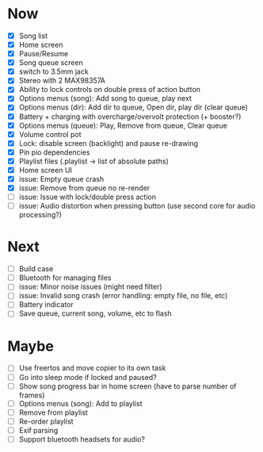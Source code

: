 # Now
- [x] Song list
- [x] Home screen
- [x] Pause/Resume
- [x] Song queue screen
- [x] switch to 3.5mm jack
- [x] Stereo with 2 MAX98357A
- [x] Ability to lock controls on double press of action button
- [x] Options menus (song): Add song to queue, play next
- [x] Options menus (dir): Add dir to queue, Open dir, play dir (clear queue)
- [x] Battery + charging with overcharge/overvolt protection (+ booster?)
- [x] Options menus (queue): Play, Remove from queue, Clear queue
- [x] Volume control pot
- [x] Lock: disable screen (backlight) and pause re-drawing
- [x] Pin pio dependencies
- [x] Playlist files (.playlist -> list of absolute paths)
- [x] Home screen UI
- [x] issue: Empty queue crash
- [x] issue: Remove from queue no re-render
- [ ] issue: Issue with lock/double press action
- [ ] issue: Audio distortion when pressing button (use second core for audio processing?)

# Next
- [ ] Build case
- [ ] Bluetooth for managing files
- [ ] issue: Minor noise issues (might need filter)
- [ ] issue: Invalid song crash (error handling: empty file, no file, etc)
- [ ] Battery indicator
- [ ] Save queue, current song, volume, etc to flash

# Maybe
- [ ] Use freertos and move copier to its own task
- [ ] Go into sleep mode if locked and paused?
- [ ] Show song progress bar in home screen (have to parse number of frames)
- [ ] Options menus (song): Add to playlist
- [ ] Remove from playlist
- [ ] Re-order playlist
- [ ] Exif parsing
- [ ] Support bluetooth headsets for audio?
